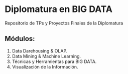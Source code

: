# Diplomatura en BIG DATA
Repositorio de TPs y Proyectos Finales de la Diplomatura

## Módulos:

1.	Data Darehousing & OLAP.
2.	Data Mining & Machine Learning.
3.	Técnicas y Herramientas para BIG DATA.
4.	Visualización de la Información.

